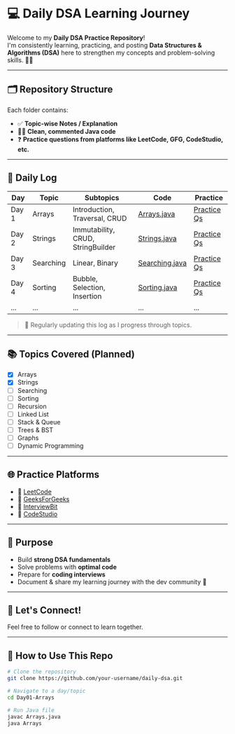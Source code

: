 # 💻 Daily DSA Learning Journey

Welcome to my **Daily DSA Practice Repository**!  
I'm consistently learning, practicing, and posting **Data Structures & Algorithms (DSA)** here to strengthen my concepts and problem-solving skills. 🧠✨

---

## 🗂️ Repository Structure

Each folder contains:
- ✅ **Topic-wise Notes / Explanation**
- 👨‍💻 **Clean, commented Java code**
- ❓ **Practice questions from platforms like LeetCode, GFG, CodeStudio, etc.**

---

## 📅 Daily Log

| Day | Topic | Subtopics | Code | Practice |
|-----|-------|-----------|------|----------|
| Day 1 | Arrays | Introduction, Traversal, CRUD | [Arrays.java](./Day01-Arrays/Arrays.java) | [Practice Qs](./Day01-Arrays/Practice.md) |
| Day 2 | Strings | Immutability, CRUD, StringBuilder | [Strings.java](./Day02-Strings/Strings.java) | [Practice Qs](./Day02-Strings/Practice.md) |
| Day 3 | Searching | Linear, Binary | [Searching.java](./Day03-Searching/Searching.java) | [Practice Qs](./Day03-Searching/Practice.md) |
| Day 4 | Sorting | Bubble, Selection, Insertion | [Sorting.java](./Day04-Sorting/Sorting.java) | [Practice Qs](./Day04-Sorting/Practice.md) |
| ... | ... | ... | ... | ... |

> 📝 Regularly updating this log as I progress through topics.

---

## 📚 Topics Covered (Planned)

- [x] Arrays
- [x] Strings
- [ ] Searching
- [ ] Sorting
- [ ] Recursion
- [ ] Linked List
- [ ] Stack & Queue
- [ ] Trees & BST
- [ ] Graphs
- [ ] Dynamic Programming

---

## 🌐 Practice Platforms

- 🔗 [LeetCode](https://leetcode.com/)
- 🔗 [GeeksForGeeks](https://practice.geeksforgeeks.org/)
- 🔗 [InterviewBit](https://www.interviewbit.com/)
- 🔗 [CodeStudio](https://www.naukri.com/code360)

---

## 🚀 Purpose

- Build **strong DSA fundamentals**
- Solve problems with **optimal code**
- Prepare for **coding interviews**
- Document & share my learning journey with the dev community 💬

---

## 🙌 Let's Connect!
  
Feel free to follow or connect to learn together.

---

## 📌 How to Use This Repo

```bash
# Clone the repository
git clone https://github.com/your-username/daily-dsa.git

# Navigate to a day/topic
cd Day01-Arrays

# Run Java file
javac Arrays.java
java Arrays
